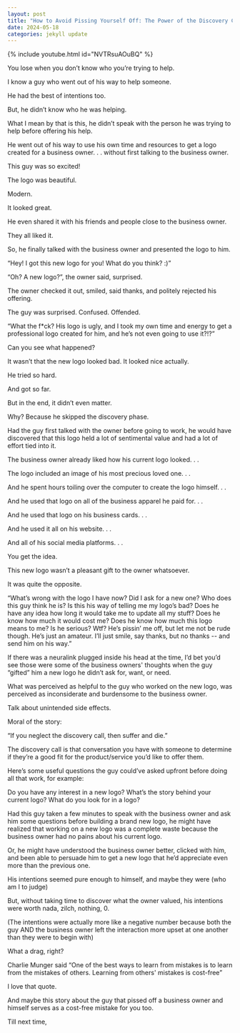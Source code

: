 ```yaml
---
layout: post
title: "How to Avoid Pissing Yourself Off: The Power of the Discovery Call"
date: 2024-05-18 
categories: jekyll update
---
```

{% include youtube.html id="NVTRsuAOuBQ" %}


You lose when you don’t know who you’re trying to help. 

I know a guy who went out of his way to help someone. 

He had the best of intentions too. 

But, he didn’t know who he was helping. 

What I mean by that is this, he didn’t speak with the person he was trying to help before offering his help.

He went out of his way to use his own time and resources to get a logo created for a business owner. . . without first talking to the business owner.

This guy was so excited! 

The logo was beautiful. 

Modern. 

It looked great.

He even shared it with his friends and people close to the business owner. 

They all liked it.

So, he finally talked with the business owner and presented the logo to him. 

“Hey! I got this new logo for you! What do you think? :)”

“Oh? A new logo?”, the owner said, surprised. 

The owner checked it out, smiled, said thanks, and politely rejected his offering.  

The guy was surprised. Confused. Offended. 

“What the f*ck? His logo is ugly, and I took my own time and energy to get a professional logo created for him, and he’s not even going to use it?!?”

Can you see what happened? 

It wasn’t that the new logo looked bad. It looked nice actually. 

He tried so hard.

And got so far.

But in the end, it didn’t even matter.

Why? Because he skipped the discovery phase.

Had the guy first talked with the owner before going to work, he would have discovered that this logo held a lot of sentimental value and had a lot of effort tied into it. 

The business owner already liked how his current logo looked. . . 

The logo included an image of his most precious loved one. . . 
 
And he spent hours toiling over the computer to create the logo himself. . . 

And he used that logo on all of the business apparel he paid for. . . 

And he used that logo on his business cards. . . 

And he used it all on his website. . .

And all of his social media platforms. . .

You get the idea.

This new logo wasn’t a pleasant gift to the owner whatsoever. 

It was quite the opposite.

“What’s wrong with the logo I have now? Did I ask for a new one? Who does this guy think he is? Is this his way of telling me my logo’s bad? Does he have any idea how long it would take me to update all my stuff? Does he know how much it would cost me? Does he know how much this logo means to me? Is he serious? Wtf? He’s pissin’ me off, but let me not be rude though. He’s just an amateur.  I’ll just smile, say thanks, but no thanks -- and send him on his way.” 

If there was a neuralink plugged inside his head at the time, I’d bet you’d see those were some of the business owners' thoughts when the guy “gifted” him a new logo he didn’t ask for, want, or need. 

What was perceived as helpful to the guy who worked on the new logo, was perceived as inconsiderate and burdensome to the business owner. 

Talk about unintended side effects. 

Moral of the story:

“If you neglect the discovery call, then suffer and die.”

The discovery call is that conversation you have with someone to determine if they’re a good fit for the product/service you’d like to offer them. 

Here’s some useful questions the guy could’ve asked upfront before doing all that work, for example: 

Do you have any interest in a new logo? 
What’s the story behind your current logo? 
What do you look for in a logo?  

Had this guy taken a few minutes to speak with the business owner and ask him some questions before building a brand new logo, he might have realized that working on a new logo was a complete waste because the business owner had no pains about his current logo.

Or, he might have understood the business owner better, clicked with him, and been able to persuade him to get a new logo that he’d appreciate even more than the previous one.

His intentions seemed pure enough to himself, and maybe they were (who am I to judge) 

But, without taking time to discover what the owner valued, his intentions were worth nada, zilch, nothing, 0.
 
(The intentions were actually more like a negative number because both the guy AND the business owner left the interaction more upset at one another than they were to begin with)

What a drag, right? 

Charlie Munger said “One of the best ways to learn from mistakes is to learn from the mistakes of others. Learning from others' mistakes is cost-free”

I love that quote. 

And maybe this story about the guy that pissed off a business owner and himself serves as a cost-free mistake for you too.

Till next time, 
